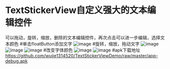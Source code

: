 # TextStickerView自定义强大的文本编辑控件
可以拖动，旋转，缩放，删除的文本编辑控件，再次点击可以进一步编辑，选择文本颜色
#单击floatButton添加文字
![image](https://github.com/wujie1314520/TextStickerViewDemo/raw/master/screenshot/screenshot1.jpg)
#旋转，缩放，拖动文字
![image](https://github.com/wujie1314520/TextStickerViewDemo/raw/master/screenshot/screenshot2.jpg)
![image](https://github.com/wujie1314520/TextStickerViewDemo/raw/master/screenshot/screenshot3.jpg)
![image](https://github.com/wujie1314520/TextStickerViewDemo/raw/master/screenshot/screenshot4.jpg)
#改变字体颜色
![image](https://github.com/wujie1314520/TextStickerViewDemo/raw/master/screenshot/screenshot5.jpg)
![image](https://github.com/wujie1314520/TextStickerViewDemo/raw/master/screenshot/screenshot6.jpg)
#apk下载地址
https://github.com/wujie1314520/TextStickerViewDemo/raw/master/app-debug.apk
